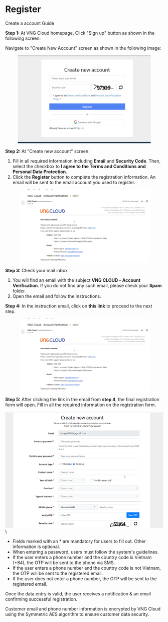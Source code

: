 # Register

Create a account Guide

**Step 1:** At VNG Cloud homepage, Click "Sign up" button as shown in the following screen:

Navigate to "Create New Account" screen as shown in the following image:&#x20;

<figure><img src="../.gitbook/assets/image.png" alt=""><figcaption></figcaption></figure>



**Step 2:** At "Create new account" screen:

1. Fill in all required information including **Email** and **Security Code**. Then, select the checkbox to **I agree to the Terms and Conditions and Personal Data Protection**.
2. Click the **Register** button to complete the registration information. An email will be sent to the email account you used to register.

<figure><img src="../.gitbook/assets/image (1).png" alt=""><figcaption></figcaption></figure>

**Step 3:** Check your mail inbox

1. You will find an email with the subject **VNG CLOUD – Account Verification**. If you do not find any such email, please check your **Spam** folder.
2. Open the email and follow the instructions.

**Step 4:** In the instruction email, click on **this link** to proceed to the next step.

<figure><img src="../.gitbook/assets/image (2).png" alt=""><figcaption></figcaption></figure>

**Step 5:** After clicking the link in the email from **step 4**, the final registration form will open. Fill in all the required information on the registration form.

![](<../.gitbook/assets/image (3).png>)\


* Fields marked with an \* are mandatory for users to fill out. Other information is optional.
* When entering a password, users must follow the system's guidelines.
* If the user enters a phone number and the country code is Vietnam (+84), the OTP will be sent to the phone via SMS.
* If the user enters a phone number and the country code is not Vietnam, the OTP will be sent to the registered email.
* If the user does not enter a phone number, the OTP will be sent to the registered email.

Once the data entry is valid, the user receives a notification & an email confirming successful registration.

Customer email and phone number information is encrypted by VNG Cloud using the Symmetric AES algorithm to ensure customer data security.
